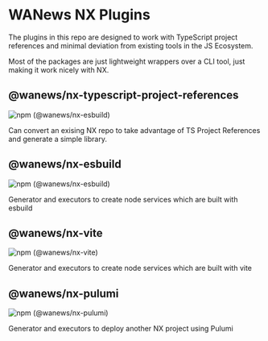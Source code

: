# WANews NX Plugins

The plugins in this repo are designed to work with TypeScript project references and minimal deviation from existing tools in the JS Ecosystem.

Most of the packages are just lightweight wrappers over a CLI tool, just making it work nicely with NX.

## @wanews/nx-typescript-project-references

![npm (@wanews/nx-esbuild)](https://img.shields.io/npm/v/@wanews/nx-typescript-project-references)

Can convert an exising NX repo to take advantage of TS Project References and generate a simple library.

## @wanews/nx-esbuild

![npm (@wanews/nx-esbuild)](https://img.shields.io/npm/v/@wanews/nx-esbuild)

Generator and executors to create node services which are built with esbuild

## @wanews/nx-vite

![npm (@wanews/nx-vite)](https://img.shields.io/npm/v/@wanews/nx-vite)

Generator and executors to create node services which are built with vite

## @wanews/nx-pulumi

![npm (@wanews/nx-pulumi)](https://img.shields.io/npm/v/@wanews/nx-pulumi)

Generator and executors to deploy another NX project using Pulumi
